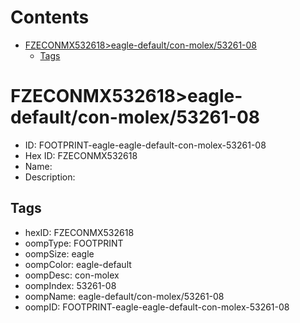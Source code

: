 



Contents
========

* [FZECONMX532618>eagle-default/con-molex/53261-08](#fzeconmx532618eagle-defaultcon-molex53261-08)
	* [Tags](#tags)

# FZECONMX532618>eagle-default/con-molex/53261-08

- ID: FOOTPRINT-eagle-eagle-default-con-molex-53261-08
- Hex ID: FZECONMX532618
- Name: 
- Description: 

## Tags

- hexID: FZECONMX532618
- oompType: FOOTPRINT
- oompSize: eagle
- oompColor: eagle-default
- oompDesc: con-molex
- oompIndex: 53261-08
- oompName: eagle-default/con-molex/53261-08
- oompID: FOOTPRINT-eagle-eagle-default-con-molex-53261-08
